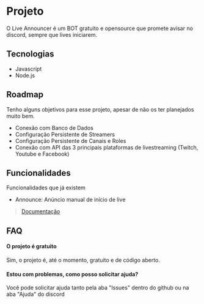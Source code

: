 # Projeto
O Live Announcer é um BOT gratuito e opensource que promete avisar no discord, sempre que lives iniciarem.

## Tecnologias
- Javascript
- Node.js

## Roadmap
Tenho alguns objetivos para esse projeto, apesar de não os ter planejados muito bem.

- Conexão com Banco de Dados
- Configuração Persistente de Streamers
- Configuração Persistente de Canais e Roles
- Conexão com API das 3 principais plataformas de livestreaming (Twitch, Youtube e Facebook)

## Funcionalidades
Funcionalidades que já existem

- Announce: Anúncio manual de início de live

> [Documentação](https://jevrton.gitbook.io/live-announcer)

## FAQ
#### O projeto é gratuito
Sim, o projeto é, até o momento, gratuito e de código aberto.

#### Estou com problemas, como posso solicitar ajuda?
Você pode solicitar ajuda tanto pela aba "Issues" dentro do github ou na aba "Ajuda" do discord
